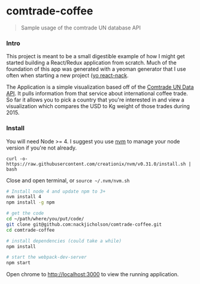 # comtrade-coffee

> Sample usage of the comtrade UN database API

### Intro

This project is meant to be a small digestible example of how I might get started building a React/Redux application
from scratch. Much of the foundation of this app was generated with a yeoman generator that I use often when starting a new
project ([yo react-nack](https://github.com/nackjicholson/generator-react-nack).

The Application is a simple visualization based off of the [Comtrade UN Data API](http://comtrade.un.org/data/doc/api/).
It pulls information from that service about international coffee trade. So far it allows you to pick a country that
you're interested in and view a visualization which compares the USD to Kg weight of those trades during 2015.

### Install

You will need Node >= 4. I suggest you use [nvm](https://github.com/creationix/nvm) to manage your node version if
you're not already.

```
curl -o- https://raw.githubusercontent.com/creationix/nvm/v0.31.0/install.sh | bash
```

Close and open terminal, or `source ~/.nvm/nvm.sh`

```bash
# Install node 4 and update npm to 3+
nvm install 4
npm install -g npm

# get the code
cd ~/path/where/you/put/code/
git clone git@github.com:nackjicholson/comtrade-coffee.git
cd comtrade-coffee

# install dependencies (could take a while)
npm install

# start the webpack-dev-server
npm start
```

Open chrome to [http://localhost:3000](http://localhost:3000) to view the running application.

